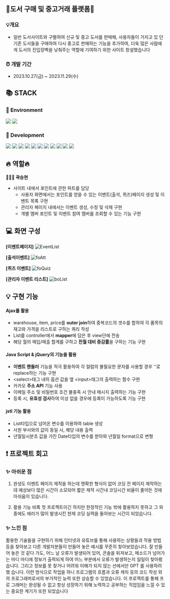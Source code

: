 <div align=left><h2>🚩도서 구매 및 중고거래 플랫폼🚩</h2></div>

### 💡개요
+ 일반 도서사이트와 구별하여 신규 및 중고 도서를 판매해, 사용자들이 가지고 있
던 기존 도서들을 구매하여 다시 중고로 판매하는 기능을 추가하여, 더욱 많은 사람에게
도서의 진입장벽을 낮춰주는 역할에 기여하기 위한 사이트 창설했습니다

### ⏰ 개발 기간
* 2023.10.27(금) ~ 2023.11.29(수)
</div>

<div align=left><h2>📚 STACK</h2></div>

<div align=left><h3>📕 Environment</h3></div>

<div>
  <img src="https://img.shields.io/badge/github-181717?style=for-the-badge&logo=github&logoColor=white">
  <img src="https://img.shields.io/badge/git-F05032?style=for-the-badge&logo=git&logoColor=white">
</div>

<div align=left><h3>📗 Development</h3></div>



<div>
  <img src="https://img.shields.io/badge/java-007396?style=for-the-badge&logo=java&logoColor=white">
  <img src="https://img.shields.io/badge/springboot-6DB33F?style=for-the-badge&logo=Spring Boot&logoColor=white">
  <img src="https://img.shields.io/badge/html5-E34F26?style=for-the-badge&logo=html5&logoColor=white"> 
  <img src="https://img.shields.io/badge/css-1572B6?style=for-the-badge&logo=css3&logoColor=white"> 
  <img src="https://img.shields.io/badge/javascript-F7DF1E?style=for-the-badge&logo=javascript&logoColor=black"> 
  <img src="https://img.shields.io/badge/jquery-0769AD?style=for-the-badge&logo=jquery&logoColor=white">
  <img src="https://img.shields.io/badge/oracle-F80000?style=for-the-badge&logo=oracle&logoColor=white">
  <img src="https://img.shields.io/badge/gradle-02303A?style=for-the-badge&logo=gradle&logoColor=white">
  <img src="https://img.shields.io/badge/jsp-E6700C?style=for-the-badge&logo=jsp&logoColor=white">
  <img src="https://img.shields.io/badge/mybatis-251C1D?style=for-the-badge&logo=mybatis&logoColor=white">
  <img src="https://img.shields.io/badge/bootstrap-7952B3?style=for-the-badge&logo=bootstrap&logoColor=white">
</div>

<div align=left><h2>🔥 역할🔥</h2>
  
**🧑‍🤝‍🧑 곽승현** 
+ 사이트 내에서 포인트에 관한 파트를 담당
  + 사용자 화면에서는 포인트를 얻을 수 있는 이벤트(출석, 퀴즈)페이지 생성 및 이벤트 목록 구현
  + 관리자 페이지 내에서는 이벤트 생성, 수정 및 삭제 구현
  + 개별 멤버 포인트 및 이벤트 참여 멤버를 조회할 수 있는 기능 구현
</div>

<div align=left><h2>💻 화면 구성</h2>
  
__[이벤트페이지]__
![EventList](https://github.com/gom2gomin/dadok/assets/144098758/06b53a26-1a4e-43cf-a861-581141d8f977)

__[출석이벤트]__
![foAtt](https://github.com/gom2gomin/dadok/assets/144098758/073c75b0-bb2e-4cee-8c9e-e6abcc26aaa1)

__[퀴즈 이벤트]__
![foQuiz](https://github.com/gom2gomin/dadok/assets/144098758/396e006b-cf63-4e13-af1f-0a75b4b422f6)

__[관리자 이벤트 리스트]__
![boList](https://github.com/gom2gomin/dadok/assets/144098758/18319b17-a5e6-4ef5-bdb1-0fa65815f8d1)
</div>

<div align=left><h2>💡 구현 기능</h2>

#### Ajax를 활용

+ warehouse, item, price를 **outer join**하여 중복코드의 갯수를 합하여 각 품목의 재고와 가격을 리스트로 구하는 쿼리 작성
+ List를 controller에서 **mapper**에 담은 후 view단에 전송
+ 해당 월의 매입/매출 합계를 구하고 **전월 대비 증감률**을 구하는 기능 구현

#### Java Script & jQuery의 기능을 활용

+ **이벤트 핸들러** 기능을 적극 활용하여 각 컬럼의 불필요한 문자를 사용할 경우 ''로 replace하는 기능 구현
+ \<select\>태그 내의 옵션 값을 옆 \<input\>태그의 출력하는 함수 구현
+ 카카오 **주소 API** 기능 사용
+ 이메일 주소 및 비밀번호 조건 불충족 시 안내 메시지 출력하는 기능 구현
+ 등록 시, **유효성 검사**하여 이상 없을 경우에 등록이 가능하도록 기능 구현   

####  jstl 기능 활용

+ List타입으로 넘어온 변수를 이용하여 table 생성
+ 사원 부서와의 값이 동일 시, 해당 내용 출력
+ 년월일시분초 값을 가진 Date타입의 변수를 받아와 년월일 format으로 변형

</div>

<div align=left><h2>❗ 프로젝트 회고</h2>
  
### ✨ 아쉬운 점

1. 완성도
이벤트 페이지 제작을 하는데 명확한 형식이 없어 코딩 전 페이지 제작하는데 예상보다 많은 시간이 소모되어 짧은 제작 시간내 코딩시간 비율이 줄어든 것에 아쉬움이 있습니다.

2. 활용 기능
비록 첫 프로젝트이긴 하지만 한정적인 기능 밖에 활용하지 못하고 그 와중에도 에러가 많이 발생시킨 현제 코딩 실력을 돌아보는 시간이 되었습니다. 

### ✨ 느낀 점

활용한 기술들을 구현하기 위해 인터넷과 유튜브를 통해 사용하는 상황들과 작용 방법
등을 찾아보고 다른 개발자분들이 만들어 놓은 예시를 꾸준히 찾아보았습니다. 잘 만들
어 놓은 것 같다 가도, 어느 날 오류가 발생되어 있어, 콘솔을 뒤져보고, 메소드가 넘어가
는 마디 마디에 정보가 출력되게 하여 어느 부분에서 오류가 발생하는지 일일이 찾아봤
습니다. 그리고 정보를 못 찾거나 어려워 이해가 되지 않는 선에서만 GPT 를 사용하려 했
습니다. 이런 방식으로 작업을 하니 프로그램의 흐름과 오류 캐치 등의 코드 작성 외의
프로그래머로서의 부가적인 능력 또한 상승할 수 있었습니다. 이 프로젝트를 통해 프로
그래머는 완성될 수 없고 항상 성장하기 위해 노력하고 공부하는 직업임을 느낄 수 있는
중요한 계기가 또한 되었습니다
</div>

<div align=left><h2></h2></div>
